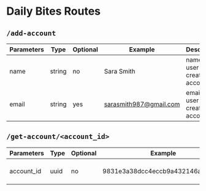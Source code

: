 # Daily Bites Routes

## `/add-account`

| Parameters | Type | Optional | Example | Description |
| ---------- | ---- | -------- | ------- | ----------- |
| name | string | no | Sara Smith | name of user to create the account for |
| email | string | yes | sarasmith987@gmail.com | email of user to create the account for |

## `/get-account/<account_id>`

| Parameters | Type | Optional | Example | Description |
| ---------- | ---- | -------- | ------- | ----------- |
| account_id | uuid | no | 9831e3a38dcc4eccb9a432146a3a7de9 | id of the account to retrieve |
